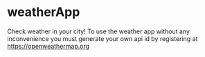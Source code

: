 # weatherApp
Check weather in your city!
To use the weather app without any inconvenience you must generate your own api id by registering at https://openweathermap.org
